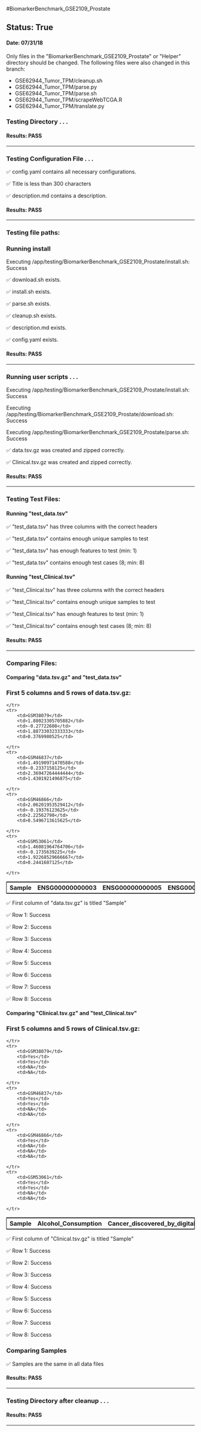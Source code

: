 #BiomarkerBenchmark_GSE2109_Prostate
## Status: True
#### Date: 07/31/18
Only files in the "BiomarkerBenchmark_GSE2109_Prostate" or "Helper" directory should be changed. The following files were also changed in this branch:
- GSE62944_Tumor_TPM/cleanup.sh
- GSE62944_Tumor_TPM/parse.py
- GSE62944_Tumor_TPM/parse.sh
- GSE62944_Tumor_TPM/scrapeWebTCGA.R
- GSE62944_Tumor_TPM/translate.py
### Testing Directory . . .

#### Results: PASS
---
### Testing Configuration File . . .

&#9989;	config.yaml contains all necessary configurations.

&#9989;	Title is less than 300 characters

&#9989;	description.md contains a description.

#### Results: PASS
---

### Testing file paths:

### Running install

Executing /app/testing/BiomarkerBenchmark_GSE2109_Prostate/install.sh: Success

&#9989;	download.sh exists.

&#9989;	install.sh exists.

&#9989;	parse.sh exists.

&#9989;	cleanup.sh exists.

&#9989;	description.md exists.

&#9989;	config.yaml exists.

#### Results: PASS
---
### Running user scripts . . .

Executing /app/testing/BiomarkerBenchmark_GSE2109_Prostate/install.sh: Success

Executing /app/testing/BiomarkerBenchmark_GSE2109_Prostate/download.sh: Success

Executing /app/testing/BiomarkerBenchmark_GSE2109_Prostate/parse.sh: Success

&#9989;	data.tsv.gz was created and zipped correctly.

&#9989;	Clinical.tsv.gz was created and zipped correctly.

#### Results: PASS
---
### Testing Test Files:

#### Running "test_data.tsv"

&#9989;	"test_data.tsv" has three columns with the correct headers

&#9989;	"test_data.tsv" contains enough unique samples to test

&#9989;	"test_data.tsv" has enough features to test (min: 1)

&#9989;	"test_data.tsv" contains enough test cases (8; min: 8)

#### Running "test_Clinical.tsv"

&#9989;	"test_Clinical.tsv" has three columns with the correct headers

&#9989;	"test_Clinical.tsv" contains enough unique samples to test

&#9989;	"test_Clinical.tsv" has enough features to test (min: 1)

&#9989;	"test_Clinical.tsv" contains enough test cases (8; min: 8)

#### Results: PASS
---
### Comparing Files:

#### Comparing "data.tsv.gz" and "test_data.tsv"


### First 5 columns and 5 rows of data.tsv.gz:

<table style="width:100%; border: 1px solid black;">
	<tr>
		<th>Sample</th>
		<th>ENSG00000000003</th>
		<th>ENSG00000000005</th>
		<th>ENSG00000000419</th>
		<th>ENSG00000000457</th>

	</tr>
	<tr>
		<td>GSM38079</td>
		<td>1.88023305705882</td>
		<td>-0.27722608</td>
		<td>1.88733032333333</td>
		<td>0.3769980525</td>

	</tr>
	<tr>
		<td>GSM46837</td>
		<td>1.49190971470588</td>
		<td>-0.2337158125</td>
		<td>2.36947264444444</td>
		<td>1.4301921496875</td>

	</tr>
	<tr>
		<td>GSM46866</td>
		<td>2.06201953529412</td>
		<td>-0.19376123625</td>
		<td>2.22562798</td>
		<td>0.5496713615625</td>

	</tr>
	<tr>
		<td>GSM53061</td>
		<td>1.46081964764706</td>
		<td>-0.1735639225</td>
		<td>1.92268529666667</td>
		<td>0.2441607125</td>

	</tr>
</table>
&#9989;	First column of "data.tsv.gz" is titled "Sample"

&#9989;	Row 1: Success

&#9989;	Row 2: Success

&#9989;	Row 3: Success

&#9989;	Row 4: Success

&#9989;	Row 5: Success

&#9989;	Row 6: Success

&#9989;	Row 7: Success

&#9989;	Row 8: Success

#### Comparing "Clinical.tsv.gz" and "test_Clinical.tsv"


### First 5 columns and 5 rows of Clinical.tsv.gz:

<table style="width:100%; border: 1px solid black;">
	<tr>
		<th>Sample</th>
		<th>Alcohol_Consumption</th>
		<th>Cancer_discovered_by_digital_exam</th>
		<th>Clinical_Gleason_Score</th>
		<th>Clinical_Grade</th>

	</tr>
	<tr>
		<td>GSM38079</td>
		<td>Yes</td>
		<td>Yes</td>
		<td>NA</td>
		<td>NA</td>

	</tr>
	<tr>
		<td>GSM46837</td>
		<td>Yes</td>
		<td>Yes</td>
		<td>NA</td>
		<td>NA</td>

	</tr>
	<tr>
		<td>GSM46866</td>
		<td>Yes</td>
		<td>NA</td>
		<td>NA</td>
		<td>NA</td>

	</tr>
	<tr>
		<td>GSM53061</td>
		<td>Yes</td>
		<td>Yes</td>
		<td>NA</td>
		<td>NA</td>

	</tr>
</table>
&#9989;	First column of "Clinical.tsv.gz" is titled "Sample"

&#9989;	Row 1: Success

&#9989;	Row 2: Success

&#9989;	Row 3: Success

&#9989;	Row 4: Success

&#9989;	Row 5: Success

&#9989;	Row 6: Success

&#9989;	Row 7: Success

&#9989;	Row 8: Success

### Comparing Samples

&#9989;	Samples are the same in all data files

#### Results: PASS
---
### Testing Directory after cleanup . . .

#### Results: PASS
---
